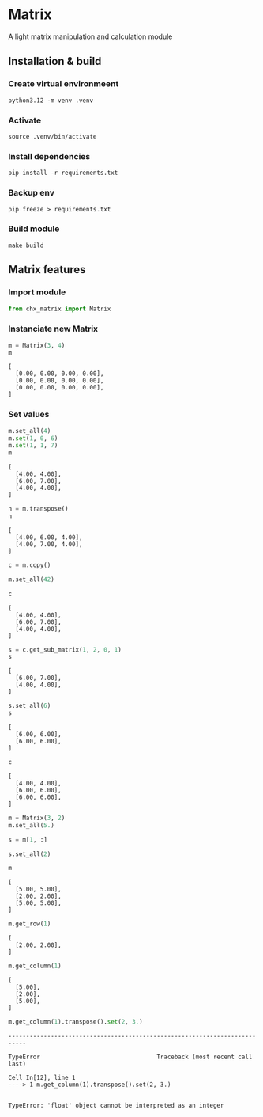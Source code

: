 # Matrix
A light matrix manipulation and calculation module

## Installation & build

### Create virtual environmeent
```
python3.12 -m venv .venv
```

### Activate
```
source .venv/bin/activate
```

### Install dependencies
```
pip install -r requirements.txt
```

### Backup env
```
pip freeze > requirements.txt
```

### Build module
```
make build
```

## Matrix features

### Import module


```python
from chx_matrix import Matrix
```

### Instanciate new Matrix


```python
m = Matrix(3, 4)
m
```




    [
      [0.00, 0.00, 0.00, 0.00],
      [0.00, 0.00, 0.00, 0.00],
      [0.00, 0.00, 0.00, 0.00],
    ]



### Set values


```python
m.set_all(4)
m.set(1, 0, 6)
m.set(1, 1, 7)
m
```




    [
      [4.00, 4.00],
      [6.00, 7.00],
      [4.00, 4.00],
    ]




```python
n = m.transpose()
n
```




    [
      [4.00, 6.00, 4.00],
      [4.00, 7.00, 4.00],
    ]




```python
c = m.copy()

m.set_all(42)

c
```




    [
      [4.00, 4.00],
      [6.00, 7.00],
      [4.00, 4.00],
    ]




```python
s = c.get_sub_matrix(1, 2, 0, 1)
s
```




    [
      [6.00, 7.00],
      [4.00, 4.00],
    ]




```python
s.set_all(6)
s
```




    [
      [6.00, 6.00],
      [6.00, 6.00],
    ]




```python
c
```




    [
      [4.00, 4.00],
      [6.00, 6.00],
      [6.00, 6.00],
    ]




```python
m = Matrix(3, 2)
m.set_all(5.)

s = m[1, :]

s.set_all(2)

m
```




    [
      [5.00, 5.00],
      [2.00, 2.00],
      [5.00, 5.00],
    ]




```python
m.get_row(1)
```




    [
      [2.00, 2.00],
    ]




```python
m.get_column(1)
```




    [
      [5.00],
      [2.00],
      [5.00],
    ]




```python
m.get_column(1).transpose().set(2, 3.)
```


    ---------------------------------------------------------------------------

    TypeError                                 Traceback (most recent call last)

    Cell In[12], line 1
    ----> 1 m.get_column(1).transpose().set(2, 3.)


    TypeError: 'float' object cannot be interpreted as an integer

